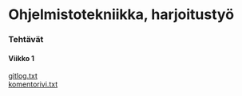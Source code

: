 <h1>Ohjelmistotekniikka, harjoitustyö</h1>
<h3>Tehtävät</h3>
<h4>Viikko 1</h4>
<a href="https://github.com/vaisajuh/ot-harjoitustyo/blob/master/laskarit/viikko1/gitlog.txt">gitlog.txt</a> <br>
<a href="https://github.com/vaisajuh/ot-harjoitustyo/blob/master/laskarit/viikko1/komentorivi.txt">komentorivi.txt</a>
